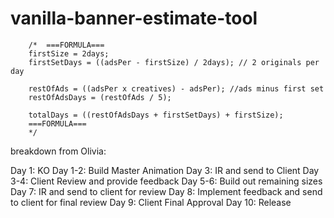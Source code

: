# vanilla-banner-estimate-tool

        /*  ===FORMULA===
        firstSize = 2days;
        firstSetDays = ((adsPer - firstSize) / 2days); // 2 originals per day
        
        restOfAds = ((adsPer x creatives) - adsPer); //ads minus first set
        restOfAdsDays = (restOfAds / 5);
        
        totalDays = ((restOfAdsDays + firstSetDays) + firstSize);
        ===FORMULA=== 
        */

breakdown from Olivia:

Day 1: KO
Day 1-2: Build Master Animation
Day 3: IR and send to Client
Day 3-4: Client Review and provide feedback
Day 5-6: Build out remaining sizes
Day 7: IR and send to client for review
Day 8: Implement feedback and send to client for final review
Day 9: Client Final Approval
Day 10: Release
